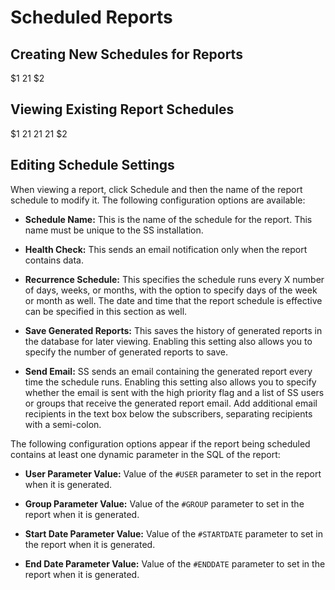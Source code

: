 [title]: # (Scheduled Reports)
[tags]: # (Scheduled Reports)
[priority]: # (1000)

# Scheduled Reports

## Creating New Schedules for Reports
$1
$2$1
$2
## Viewing Existing Report Schedules
$1
$2$1
$2$1
$2$1
$2
## Editing Schedule Settings

When viewing a report, click Schedule and then the name of the report schedule to modify it. The following configuration options are available:

- **Schedule Name:** This is the name of the schedule for the report. This name must be unique to the SS installation.

- **Health Check:** This sends an email notification only when the report contains data.

- **Recurrence Schedule:** This specifies the schedule runs every X number of days, weeks, or months, with the option to specify days of the week or month as well. The date and time that the report schedule is effective can be specified in this section as well.

- **Save Generated Reports:** This saves the history of generated reports in the database for later viewing. Enabling this setting also allows you to specify the number of generated reports to save.

- **Send Email:** SS sends an email containing the generated report every time the schedule runs. Enabling this setting also allows you to specify whether the email is sent with the high priority flag and a list of SS users or groups that receive the generated report email. Add additional email recipients in the text box below the subscribers, separating recipients with a semi-colon.

The following configuration options appear if the report being scheduled contains at least one dynamic parameter in the SQL of the report:

- **User Parameter Value:** Value of the `#USER` parameter to set in the report when it is generated.

- **Group Parameter Value:** Value of the `#GROUP` parameter to set in the report when it is generated.

- **Start Date Parameter Value:** Value of the `#STARTDATE` parameter to set in the report when it is generated.

- **End Date Parameter Value:** Value of the `#ENDDATE` parameter to set in the report when it is generated.
